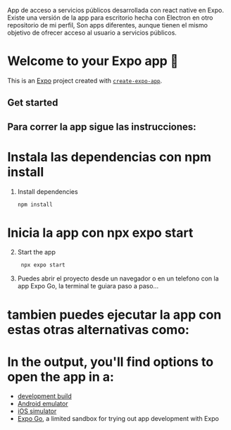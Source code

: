 App de acceso a servicios públicos desarrollada con react native en Expo.
Existe una versión de la app para escritorio hecha con Electron en otro repositorio de mi perfil, Son apps diferentes, aunque tienen el mismo objetivo de ofrecer acceso al usuario a servicios públicos.

# Welcome to your Expo app 👋

This is an [Expo](https://expo.dev) project created with [`create-expo-app`](https://www.npmjs.com/package/create-expo-app).

## Get started
## Para correr la app sigue las instrucciones:

# Instala las dependencias con npm install
1. Install dependencies

   ```bash
   npm install
   ```

# Inicia la app con npx expo start
2. Start the app

   ```bash
    npx expo start
   ```

3. Puedes abrir el proyecto desde un navegador o en un telefono con la app Expo Go, la terminal te guiara paso a paso...
# tambien puedes ejecutar la app con estas otras alternativas como:
# In the output, you'll find options to open the app in a:

- [development build](https://docs.expo.dev/develop/development-builds/introduction/)
- [Android emulator](https://docs.expo.dev/workflow/android-studio-emulator/)
- [iOS simulator](https://docs.expo.dev/workflow/ios-simulator/)
- [Expo Go](https://expo.dev/go), a limited sandbox for trying out app development with Expo
